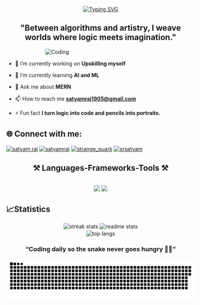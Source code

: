 
<p align = "center">
<a href="https://git.io/typing-svg"><img src="https://readme-typing-svg.demolab.com?font=Fira+Code&pause=1000&width=435&lines=Hi,+I+am+Satyam+Raj;Patience%2C+Perseverance+and+Hardwork!!" alt="Typing SVG" /></a>
</p>

<h2 align="center">"Between algorithms and artistry, I weave worlds where logic meets imagination."</h2>

<img align="right" alt = "Coding" width = "400" src = "https://github.com/SatyamRaj1905/SatyamRaj1905/blob/main/video.gif">

<p align="left"> <a href="https://twitter.com/" target="blank"><img src="https://img.shields.io/twitter/follow/?logo=twitter&style=for-the-badge" alt="" /></a> </p>

- 🔭 I’m currently working on **Upskilling myself**

- 🌱 I’m currently learning **AI and ML**

- 💬 Ask me about **MERN**

- 📫 How to reach me **satyamraj1905@gmail.com**

- ⚡ Fun fact **I turn logic into code and pencils into portraits.**

<h2 align="left">🌐 Connect with me:</h2>

<p align="left">
<a href="https://www.linkedin.com/in/satyam-raj-b59061250/" target="blank"><img align="center" src="https://raw.githubusercontent.com/rahuldkjain/github-profile-readme-generator/master/src/images/icons/Social/linked-in-alt.svg" alt="satyam raj" height="30" width="40" /></a>
<a href="https://www.facebook.com/profile.php?id=100010233395750" target="blank"><img align="center" src="https://raw.githubusercontent.com/rahuldkjain/github-profile-readme-generator/master/src/images/icons/Social/facebook.svg" alt="satyamraj" height="30" width="40" /></a>
<a href="https://www.leetcode.com/strange_quark/" target="blank"><img align="center" src="https://raw.githubusercontent.com/rahuldkjain/github-profile-readme-generator/master/src/images/icons/Social/leet-code.svg" alt="strange_quark" height="30" width="40" /></a>
<a href="https://discord.gg/srsatyam" target="blank"><img align="center" src="https://raw.githubusercontent.com/rahuldkjain/github-profile-readme-generator/master/src/images/icons/Social/discord.svg" alt="srsatyam" height="30" width="40" /></a>
</p>

<h2 align="center">⚒️ Languages-Frameworks-Tools ⚒️</h2>
<br/>
<div align="center">
    <img src="https://skillicons.dev/icons?i=react,bootstrap,mui,html,css,vscode,github,figma,tailwind,git,cpp" />
    <img src="https://skillicons.dev/icons?i=nodejs,python,javascript,typescript,express,firebase,mongodb,c,java,nextjs,mysql," /><br>
</div>

## 📈Statistics
<div align=center>
  <img width=400 src="https://nirzak-streak-stats.vercel.app/?user=SatyamRaj1905&count_private=true&theme=react&border_radius=10" alt="streak stats"/>
  <img width=400 src="https://github-readme-stats.vercel.app/api?username=SatyamRaj1905&count_private=true&show_icons=true&theme=react&rank_icon=github&border_radius=10" alt="readme stats" />
  <br/>
  <img width=350 align="center" src="https://github-readme-stats.vercel.app/api/top-langs/?username=SatyamRaj1905&hide=HTML&langs_count=8&layout=compact&theme=react&border_radius=10&size_weight=0.5&count_weight=0.5&exclude_repo=github-readme-stats" alt="top langs" />
</div>


<h3 align="center">“Coding daily so the snake never goes hungry 🐍💪”</h3>

<div align="center">
  
  ![snake gif](https://github.com/SatyamRaj1905/SatyamRaj1905/blob/output/github-snake-dark.svg)
</div>



